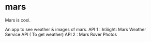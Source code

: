 # mars
Mars is cool.

An app to see weather & images of mars.
API 1 : InSight: Mars Weather Service API ( To get weather)
API 2 : Mars Rover Photos
